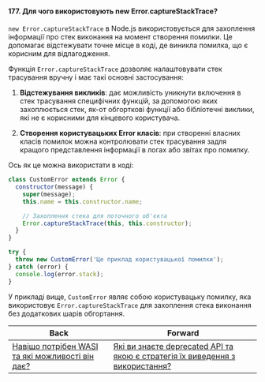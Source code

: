#### 177. Для чого використовують new Error.captureStackTrace?

`new Error.captureStackTrace` в Node.js використовується для захоплення інформації про стек виконання на момент створення помилки. Це допомагає відстежувати точне місце в коді, де виникла помилка, що є корисним для відлагодження.

Функція `Error.captureStackTrace` дозволяє налаштовувати стек трасування вручну і має такі основні застосування:

1. **Відстежування викликів**: дає можливість уникнути включення в стек трасування специфічних функцій, за допомогою яких захоплюється стек, як-от обгорткові функції або бібліотечні виклики, які не є корисними для кінцевого користувача.

2. **Створення користувацьких Error класів**: при створенні власних класів помилок можна контролювати стек трасування задля кращого представлення інформації в логах або звітах про помилку.

Ось як це можна використати в коді:

```javascript
class CustomError extends Error {
  constructor(message) {
    super(message);
    this.name = this.constructor.name;

    // Захоплення стека для поточного об'єкта
    Error.captureStackTrace(this, this.constructor);
  }
}

try {
  throw new CustomError('Це приклад користувацької помилки');
} catch (error) {
  console.log(error.stack);
}
```

У прикладі вище, `CustomError` являє собою користувацьку помилку, яка використовує `Error.captureStackTrace` для захоплення стека виконання без додаткових шарів обгортання.

| Back | Forward |
|---|---|
| [Навіщо потрібен WASI та які можливості він дає?](/ua/strong-middle/questions-for-a-systems-programmer/what-is-the-purpose-of-wasi-and-what-benefits-does-it-provide.md)  | [Які ви знаєте deprecated API та якою є стратегія їх виведення з використання?](/ua/strong-middle/questions-for-a-systems-programmer/what-are-deprecated-apis-you-know-and-what-strategy-is-their-removal.md) |